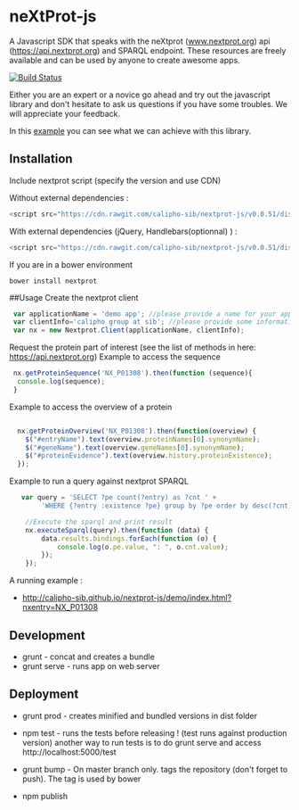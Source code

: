 # neXtProt-js

A Javascript SDK that speaks with the neXtprot (www.nextprot.org) api (https://api.nextprot.org) and SPARQL endpoint. These resources are freely available and can be used by anyone to create awesome apps.

[![Build Status](https://travis-ci.org/calipho-sib/nextprot-js.svg?branch=develop)](https://travis-ci.org/calipho-sib/nextprot-js)


Either you are an expert or a novice go ahead and try out the javascript library and don't hesitate to ask us questions if you have some troubles. We will appreciate your feedback.

In this [example](https://cdn.rawgit.com/calipho-sib/nextprot-viewers/v0.1.0/sequence/app/index.html?nxentry=NX_P01308&inputOption=true) you can see what we can achieve with this library.

## Installation 

Include nextprot script (specify the version and use CDN)

Without external dependencies :
```javascript
<script src="https://cdn.rawgit.com/calipho-sib/nextprot-js/v0.0.51/dist/nextprot.min.js"></script>
```
With external dependencies (jQuery, Handlebars(optionnal) ) :
```javascript
<script src="https://cdn.rawgit.com/calipho-sib/nextprot-js/v0.0.51/dist/nextprot.bundle.js"></script>
```
If you are in a bower environment
```
bower install nextprot
```

##Usage
Create the nextprot client  
```javascript
 var applicationName = 'demo app'; //please provide a name for your application
 var clientInfo='calipho group at sib'; //please provide some information about you
 var nx = new Nextprot.Client(applicationName, clientInfo);
```

Request the protein part of interest (see the list of methods in here: https://api.nextprot.org)
Example to access the sequence
```javascript
 nx.getProteinSequence('NX_P01308').then(function (sequence){
  console.log(sequence);
 }
```

Example to access the overview of a protein
```javascript

  nx.getProteinOverview('NX_P01308').then(function(overview) {
    $("#entryName").text(overview.proteinNames[0].synonymName);
    $("#geneName").text(overview.geneNames[0].synonymName);
    $("#proteinEvidence").text(overview.history.proteinExistence);
  });

```

Example to run a query against nextprot SPARQL
```javascript
   var query = 'SELECT ?pe count(?entry) as ?cnt ' +
        'WHERE {?entry :existence ?pe} group by ?pe order by desc(?cnt)';

    //Execute the sparql and print result
    nx.executeSparql(query).then(function (data) {
        data.results.bindings.forEach(function (o) {
            console.log(o.pe.value, ": ", o.cnt.value);
        });
    });
```
A running example : 
  * http://calipho-sib.github.io/nextprot-js/demo/index.html?nxentry=NX_P01308


## Development

* grunt - concat and creates a bundle
* grunt serve - runs app on web server


## Deployment 

* grunt prod - creates minified and bundled versions in dist folder
* npm test - runs the tests before releasing ! (test runs against production version)
another way to run tests is to do grunt serve and access http://localhost:5000/test

* grunt bump - On master branch only. tags the repository (don't forget to push). The tag is used by bower
* npm publish
